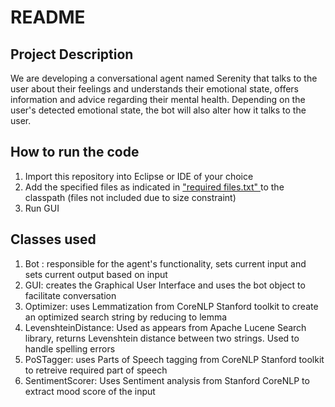 # README

## Project Description

We are developing a conversational agent named Serenity that talks to the user about their feelings and understands their emotional state, offers information and advice regarding their mental health. Depending on the user's detected emotional state, the bot will also alter how it talks to the user.

## How to run the code

1. Import this repository into Eclipse or IDE of your choice
2. Add the specified files as indicated in  ["required files.txt" ](https://github.com/COSC-310-Team-13/Assignment3/blob/main/required%20files.txt) to the classpath (files not included due to size constraint)
3. Run GUI

## Classes used

1. Bot : responsible for the agent's functionality, sets current input and sets current output based on input
2. GUI: creates the Graphical User Interface and uses the bot object to facilitate conversation
3. Optimizer: uses Lemmatization from CoreNLP Stanford toolkit to create an optimized search string by reducing to lemma
4. LevenshteinDistance: Used as appears from Apache Lucene Search library, returns Levenshtein distance between two strings. Used to handle spelling errors
5. PoSTagger: uses Parts of Speech tagging from CoreNLP Stanford toolkit to retreive required part of speech
6. SentimentScorer: Uses Sentiment analysis from Stanford CoreNLP to extract mood score of the input






